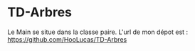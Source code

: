 # TD-Arbres

Le Main se situe dans la classe paire.
L'url de mon dépot est :
https://github.com/HooLucas/TD-Arbres

